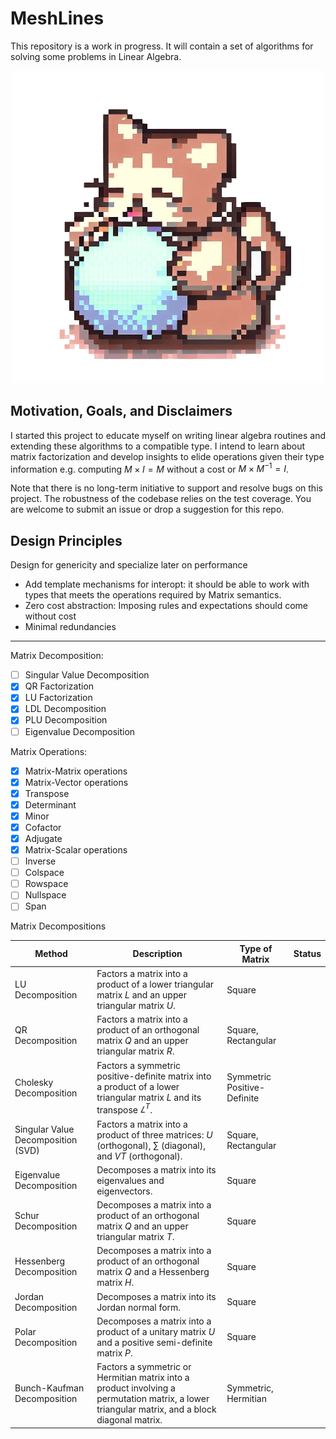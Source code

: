 ﻿# MeshLines

This repository is a work in progress. It will contain a set of algorithms for solving some problems in Linear Algebra.

<p align="center">
  <img src="img/MeshLinesLogo.png" alt="Image">
</p>

## Motivation, Goals, and Disclaimers

I started this project to educate myself on writing linear algebra routines and extending these algorithms to a compatible type.
I intend to learn about matrix factorization and develop insights to elide operations given their type information e.g. computing $M \times I = M$ without a cost or $M\times M^{-1} = I$.

Note that there is no long-term initiative to support and resolve bugs on this project. The robustness of the codebase relies on the test coverage.
You are welcome to submit an issue or drop a suggestion for this repo.

## Design Principles

Design for genericity and specialize later on performance

- Add template mechanisms for interopt: it should be able to work with types that meets the operations required by Matrix semantics.
- Zero cost abstraction: Imposing rules and expectations should come without cost
- Minimal redundancies

---

Matrix Decomposition:

- [ ] Singular Value Decomposition
- [x] QR Factorization
- [x] LU Factorization
- [x] LDL Decomposition
- [x] PLU Decomposition
- [ ] Eigenvalue Decomposition

Matrix Operations:

- [x] Matrix-Matrix operations
- [x] Matrix-Vector operations
- [x] Transpose
- [x] Determinant
- [x] Minor
- [x] Cofactor
- [x] Adjugate
- [x] Matrix-Scalar operations
- [ ] Inverse
- [ ] Colspace
- [ ] Rowspace
- [ ] Nullspace
- [ ] Span

Matrix Decompositions

| Method                             | Description                                                                                                                                    | Type of Matrix              | Status |
| ---------------------------------- | ---------------------------------------------------------------------------------------------------------------------------------------------- | --------------------------- | ------ |
| LU Decomposition                   | Factors a matrix into a product of a lower triangular matrix $L$ and an upper triangular matrix $U$.                                           | Square                      |        |
| QR Decomposition                   | Factors a matrix into a product of an orthogonal matrix $Q$ and an upper triangular matrix $R$.                                                | Square, Rectangular         |        |
| Cholesky Decomposition             | Factors a symmetric positive-definite matrix into a product of a lower triangular matrix $L$ and its transpose $𝐿^T$.                          | Symmetric Positive-Definite |        |
| Singular Value Decomposition (SVD) | Factors a matrix into a product of three matrices: $U$ (orthogonal), $\sum$ (diagonal), and $VT$ (orthogonal).                                 | Square, Rectangular         |        |
| Eigenvalue Decomposition           | Decomposes a matrix into its eigenvalues and eigenvectors.                                                                                     | Square                      |        |
| Schur Decomposition                | Decomposes a matrix into a product of an orthogonal matrix $Q$ and an upper triangular matrix $T$.                                             | Square                      |        |
| Hessenberg Decomposition           | Decomposes a matrix into a product of an orthogonal matrix $Q$ and a Hessenberg matrix $H$.                                                    | Square                      |        |
| Jordan Decomposition               | Decomposes a matrix into its Jordan normal form.                                                                                               | Square                      |        |
| Polar Decomposition                | Decomposes a matrix into a product of a unitary matrix $U$ and a positive semi-definite matrix $P$.                                            | Square                      |        |
| Bunch-Kaufman Decomposition        | Factors a symmetric or Hermitian matrix into a product involving a permutation matrix, a lower triangular matrix, and a block diagonal matrix. | Symmetric, Hermitian        |        |
